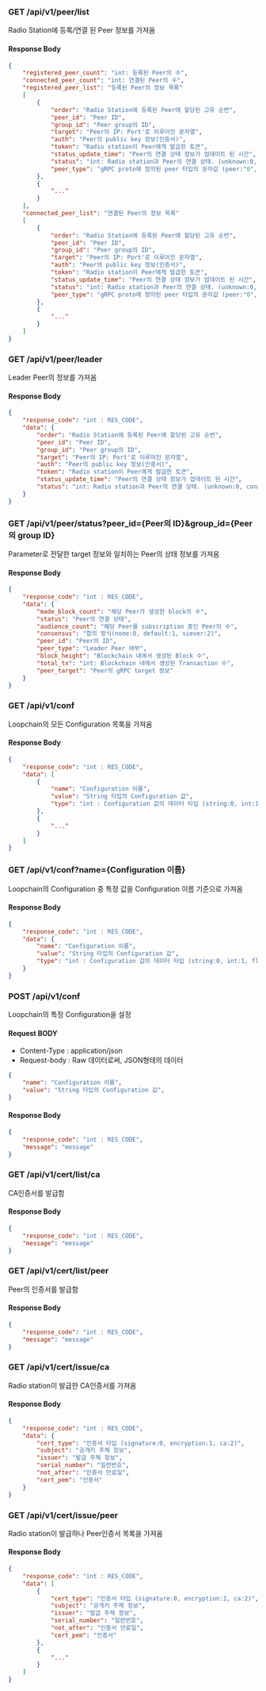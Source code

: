 ### GET /api/v1/peer/list
Radio Station에 등록/연결 된 Peer 정보를 가져옴
#### Response Body
```json
{
    "registered_peer_count": "int: 등록된 Peer의 수",
    "connected_peer_count": "int: 연결된 Peer의 수",
    "registered_peer_list": "등록된 Peer의 정보 목록"
    [
        {
            "order": "Radio Station에 등록된 Peer에 할당된 고유 순번",
            "peer_id": "Peer ID",
            "group_id": "Peer group의 ID",
            "target": "Peer의 IP: Port'로 이루어진 문자열",
            "auth": "Peer의 public key 정보(인증서)",
            "token": "Radio station이 Peer에게 발급한 토큰",
            "status_update_time": "Peer의 연결 상태 정보가 업데이트 된 시간",
            "status": "int: Radio station과 Peer의 연결 상태. (unknown:0, connected:1, disconnected:2)",
            "peer_type": "gRPC proto에 정의된 peer 타입의 문자값 (peer:"0", leader:"1")"
        },
        {
            "..."
        }      
    ],
    "connected_peer_list": "연결된 Peer의 정보 목록"
    [
        {
            "order": "Radio Station에 등록된 Peer에 할당된 고유 순번",
            "peer_id": "Peer ID",
            "group_id": "Peer group의 ID",
            "target": "Peer의 IP: Port'로 이루어진 문자열",
            "auth": "Peer의 public key 정보(인증서)",
            "token": "Radio station이 Peer에게 발급한 토큰",
            "status_update_time": "Peer의 연결 상태 정보가 업데이트 된 시간",
            "status": "int: Radio station과 Peer의 연결 상태. (unknown:0, connected:1, disconnected:2)",
            "peer_type": "gRPC proto에 정의된 peer 타입의 문자값 (peer:"0", leader:"1")"
        },
        {
            "..."
        }  
    ]
}
```


### GET /api/v1/peer/leader
Leader Peer의 정보를 가져옴
#### Response Body
```json
{
    "response_code": "int : RES_CODE",
    "data": {
        "order": "Radio Station에 등록된 Peer에 할당된 고유 순번",
        "peer_id": "Peer ID",
        "group_id": "Peer group의 ID",
        "target": "Peer의 IP: Port'로 이루어진 문자열",
        "auth": "Peer의 public key 정보(인증서)",
        "token": "Radio station이 Peer에게 발급한 토큰",
        "status_update_time": "Peer의 연결 상태 정보가 업데이트 된 시간",
        "status": "int: Radio station과 Peer의 연결 상태. (unknown:0, connected:1, disconnected:2)"
    }
}
```


### GET /api/v1/peer/status?peer_id={Peer의 ID}&group_id={Peer의 group ID}
Parameter로 전달한 target 정보와 일치하는 Peer의 상태 정보를 가져옴
#### Response Body
```json
{
    "response_code": "int : RES_CODE",
    "data": {
        "made_block_count": "해당 Peer가 생성한 block의 수",
        "status": "Peer의 연결 상태",
        "audience_count": "해당 Peer를 subscription 중인 Peer의 수",
        "consensus": "합의 방식(none:0, default:1, siever:2)",
        "peer_id": "Peer의 ID",
        "peer_type": "Leader Peer 여부",
        "block_height": "Blockchain 내에서 생성된 Block 수",
        "total_tx": "int: Blockchain 내에서 생성된 Transaction 수",
        "peer_target": "Peer의 gRPC target 정보"
    }
}
```

### GET /api/v1/conf
Loopchain의 모든 Configuration 목록을 가져옴
#### Response Body
```json
{
    "response_code": "int : RES_CODE",
    "data": [
        {
            "name": "Configuration 이름",
            "value": "String 타입의 Configuration 값",
            "type": "int : Configuration 값의 데이터 타입 (string:0, int:1, float:2)"
        },
        {
            "..."
        }
    ]
}
```

### GET /api/v1/conf?name={Configuration 이름}
Loopchain의 Configuration 중 특정 값을 Configuration 이름 기준으로 가져옴
#### Response Body
```json
{
    "response_code": "int : RES_CODE",
    "data": {
        "name": "Configuration 이름",
        "value": "String 타입의 Configuration 값",
        "type": "int : Configuration 값의 데이터 타입 (string:0, int:1, float:2)"
    }
}
```

### POST /api/v1/conf
Loopchain의 특정 Configuration을 설정
#### Request BODY
* Content-Type : application/json
* Request-body : Raw 데이터로써, JSON형태의 데이터

```json
{
    "name": "Configuration 이름",
    "value": "String 타입의 Configuration 값",
}
```
#### Response Body
```json
{
    "response_code": "int : RES_CODE",
    "message": "message"
}
```

### GET /api/v1/cert/list/ca
CA인증서를 발급함
#### Response Body
```json
{
    "response_code": "int : RES_CODE",
    "message": "message"
}
```

### GET /api/v1/cert/list/peer
Peer의 인증서를 발급함
#### Response Body
```json
{
    "response_code": "int : RES_CODE",
    "message": "message"
}
```

### GET /api/v1/cert/issue/ca
Radio station이 발급한 CA인증서를 가져옴
#### Response Body
```json
{
    "response_code": "int : RES_CODE",
    "data": {
        "cert_type": "인증서 타입 (signature:0, encryption:1, ca:2)",
        "subject": "공개키 주체 정보",
        "issuer": "발급 주체 정보",
        "serial_number": "일련번호",
        "not_after": "인증서 만료일",
        "cert_pem": "인증서"
    }
}
```

### GET /api/v1/cert/issue/peer
Radio station이 발급하나 Peer인증서 목록을 가져옴
#### Response Body
```json
{
    "response_code": "int : RES_CODE",
    "data": [
        {
            "cert_type": "인증서 타입 (signature:0, encryption:1, ca:2)",
            "subject": "공개키 주체 정보",
            "issuer": "발급 주체 정보",
            "serial_number": "일련번호",
            "not_after": "인증서 만료일",
            "cert_pem": "인증서"
        },
        {
            "..."
        }
    ]
}
```